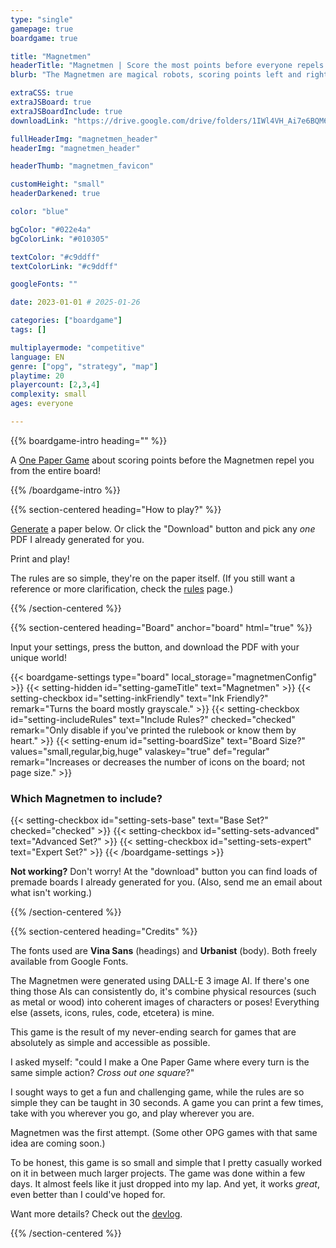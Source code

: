 ```yaml
---
type: "single"
gamepage: true
boardgame: true

title: "Magnetmen"
headerTitle: "Magnetmen | Score the most points before everyone repels you."
blurb: "The Magnetmen are magical robots, scoring points left and right. The only issue? The more you use them, the more spaces from which you're repelled."

extraCSS: true
extraJSBoard: true
extraJSBoardInclude: true
downloadLink: "https://drive.google.com/drive/folders/1IWl4VH_Ai7e6BQM6PE4dY3YUfkDn2zQj" # already updated!

fullHeaderImg: "magnetmen_header"
headerImg: "magnetmen_header"

headerThumb: "magnetmen_favicon"

customHeight: "small"
headerDarkened: true

color: "blue"

bgColor: "#022e4a"
bgColorLink: "#010305"

textColor: "#c9ddff"
textColorLink: "#c9ddff"

googleFonts: ""

date: 2023-01-01 # 2025-01-26

categories: ["boardgame"]
tags: []

multiplayermode: "competitive"
language: EN
genre: ["opg", "strategy", "map"]
playtime: 20
playercount: [2,3,4]
complexity: small
ages: everyone

---
```


{{% boardgame-intro heading="" %}}

A [One Paper Game](/boardgames#one_paper_games) about scoring points before the Magnetmen repel you from the entire board!

{{% /boardgame-intro %}}

{{% section-centered heading="How to play?" %}}

[Generate](#board) a paper below. Or click the "Download" button and pick any _one_ PDF I already generated for you.

Print and play! 

The rules are so simple, they're on the paper itself. (If you still want a reference or more clarification, check the [rules](rules) page.)

{{% /section-centered %}}

{{% section-centered heading="Board" anchor="board" html="true" %}}

<p>Input your settings, press the button, and download the PDF with your unique world!</p>

{{< boardgame-settings type="board" local_storage="magnetmenConfig" >}}
	{{< setting-hidden id="setting-gameTitle" text="Magnetmen" >}}
  {{< setting-checkbox id="setting-inkFriendly" text="Ink Friendly?" remark="Turns the board mostly grayscale." >}}
  {{< setting-checkbox id="setting-includeRules" text="Include Rules?" checked="checked" remark="Only disable if you've printed the rulebook or know them by heart." >}}
  {{< setting-enum id="setting-boardSize" text="Board Size?" values="small,regular,big,huge" valaskey="true" def="regular" remark="Increases or decreases the number of icons on the board; not page size." >}}
  <h3>Which Magnetmen to include?</h3>
  {{< setting-checkbox id="setting-sets-base" text="Base Set?" checked="checked" >}}
  {{< setting-checkbox id="setting-sets-advanced" text="Advanced Set?" >}}
  {{< setting-checkbox id="setting-sets-expert" text="Expert Set?" >}}
{{< /boardgame-settings >}}

<p class="settings-remark"><strong>Not working?</strong> Don't worry! At the "download" button you can find loads of premade boards I already generated for you. (Also, send me an email about what isn't working.)</p>

{{% /section-centered %}}

{{% section-centered heading="Credits" %}}

The fonts used are **Vina Sans** (headings) and **Urbanist** (body). Both freely available from Google Fonts. 

The Magnetmen were generated using DALL-E 3 image AI. If there's one thing those AIs can consistently do, it's combine physical resources (such as metal or wood) into coherent images of characters or poses! Everything else (assets, icons, rules, code, etcetera) is mine.

This game is the result of my never-ending search for games that are absolutely as simple and accessible as possible. 

I asked myself: "could I make a One Paper Game where every turn is the same simple action? _Cross out one square_?"

I sought ways to get a fun and challenging game, while the rules are so simple they can be taught in 30 seconds. A game you can print a few times, take with you wherever you go, and play wherever you are.

Magnetmen was the first attempt. (Some other OPG games with that same idea are coming soon.)

To be honest, this game is so small and simple that I pretty casually worked on it in between much larger projects. The game was done within a few days. It almost feels like it just dropped into my lap. And yet, it works _great_, even better than I could've hoped for.

Want more details? Check out the [devlog](https://pandaqi.com/blog/boardgames/magnetmen).

{{% /section-centered %}}